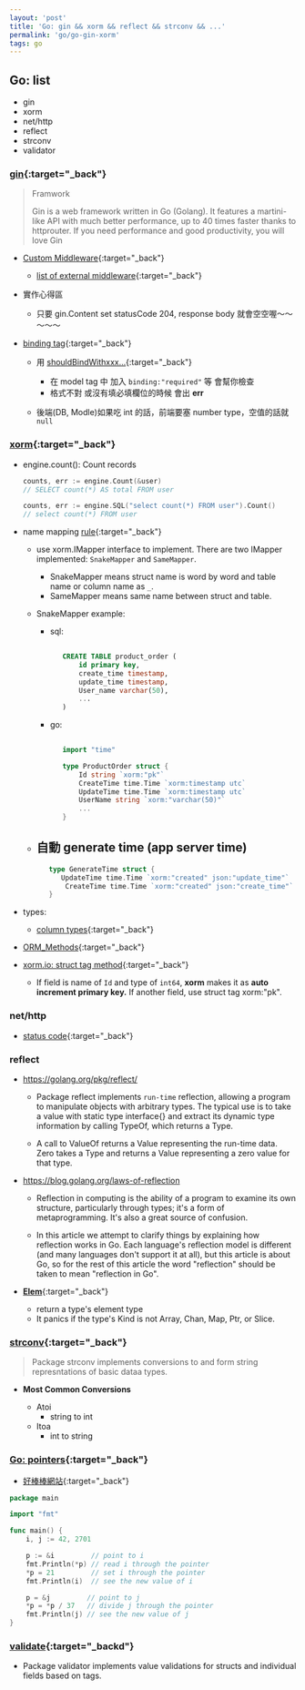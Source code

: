 ```yaml
---
layout: 'post'
title: 'Go: gin && xorm && reflect && strconv && ...'
permalink: 'go/go-gin-xorm'
tags: go 
---
```



## Go: list

- gin
- xorm 
- net/http
- reflect
- strconv
- validator


### [gin](https://github.com/gin-gonic/gin){:target="_back"}

> Framwork
>
> Gin is a web framework written in Go (Golang). It features a martini-like API with much better
> performance, up to 40 times faster thanks to httprouter. If you need performance and good
> productivity, you will love Gin

- [Custom Middleware](https://github.com/gin-gonic/gin#blank-gin-without-middleware-by-default){:target="_back"}

   - [list of external middleware](https://github.com/gin-gonic/contrib){:target="_back"}


- 實作心得區

   - 只要 gin.Content set statusCode 204, response body 就會空空喔～～～～～


- [binding tag](https://github.com/gin-gonic/gin#model-binding-and-validation){:target="_back"}

   - 用 [shouldBindWithxxx...](https://godoc.org/github.com/gin-gonic/gin){:target="_back"}
      - 在 model tag 中 加入 `binding:"required"` 等 會幫你檢查
      - 格式不對 或沒有填必填欄位的時候 會出 __err__

   - 後端(DB, Modle)如果吃 int 的話，前端要塞 number type，空值的話就 `null`


### [xorm](https://godoc.org/github.com/go-xorm/xorm){:target="_back"}

- engine.count(): Count records

   ~~~go
   counts, err := engine.Count(&user)
   // SELECT count(*) AS total FROM user
   
   counts, err := engine.SQL("select count(*) FROM user").Count()
   // select count(*) FROM user
   ~~~

- name mapping [rule](https://github.com/coscms/xorm/blob/master/docs/QuickStart.md#21){:target="_back"}

   - use xorm.IMapper interface to implement. There are two IMapper implemented: `SnakeMapper` and `SameMapper`. 
      - SnakeMapper means struct name is word by word and table name or column name as `_`. 
      - SameMapper means same name between struct and table.

   - SnakeMapper example:

      - sql:
         
         ~~~sql
            
            CREATE TABLE product_order (
                id primary key,
                create_time timestamp,
                update_time timestamp,
                User_name varchar(50),
                ...
            )
         ~~~
    
      - go:

         ~~~go
            
            import "time"

            type ProductOrder struct {
                Id string `xorm:"pk"`
                CreateTime time.Time `xorm:timestamp utc`
                UpdateTime time.Time `xorm:timestamp utc`
                UserName string `xorm:"varchar(50)"`
                ...
            }
         ~~~


   - 自動 generate time (app server time)
      - 	
      ~~~go
         type GenerateTime struct {
            UpdateTime time.Time `xorm:"created" json:"update_time"`
	         CreateTime time.Time `xorm:"created" json:"create_time"`
         }
      ~~~
- types:

   - [column types](https://github.com/coscms/xorm/blob/master/docs/COLUMNTYPE.md){:target="_back"}


- [ORM_Methods](https://gowalker.org/github.com/go-xorm/xorm#hdr-ORM_Methods){:target="_back"}

-  [xorm.io: struct tag method](http://gobook.io/read/gitea.com/xorm/manual-en-US/chapter-02/4.columns.html){:target="_back"}

   - If field is name of `Id` and type of `int64`, __xorm__ makes it as __auto increment primary key.__ If another field, use struct tag xorm:"pk".

### net/http

- [status code](https://golang.org/src/net/http/status.go){:target="_back"}



### reflect

- https://golang.org/pkg/reflect/

   - Package reflect implements `run-time` reflection, allowing a program to manipulate objects with arbitrary types. The typical use is to take a value with static type interface{} and extract its dynamic type information by calling TypeOf, which returns a Type.

   - A call to ValueOf returns a Value representing the run-time data. Zero takes a Type and returns a Value representing a zero value for that type.

- https://blog.golang.org/laws-of-reflection

   - Reflection in computing is the ability of a program to examine its own structure, particularly through types; it's a form of metaprogramming. It's also a great source of confusion.

   - In this article we attempt to clarify things by explaining how reflection works in Go. Each language's reflection model is different (and many languages don't support it at all), but this article is about Go, so for the rest of this article the word "reflection" should be taken to mean "reflection in Go".


- [__Elem__](https://golang.org/pkg/reflect/){:target="_back"}

   - return a type's element type
   - It panics if the type's Kind is not Array, Chan, Map, Ptr, or Slice.

### [strconv](https://golang.org/pkg/strconv/){:target="_back"}

> Package strconv implements conversions to and form string represntations of basic dataa types.

- __Most Common Conversions__

   - Atoi
      - string to int
   - Itoa
      - int to string


### [Go: pointers](https://tour.golang.org/moretypes/1){:target="_back"}

- [好棒棒網站](https://stackoverflow.com/questions/4938612/how-do-i-print-the-pointer-value-of-a-go-object-what-does-the-pointer-value-mea){:target="_back"}

~~~go
package main

import "fmt"

func main() {
	i, j := 42, 2701

	p := &i         // point to i
	fmt.Println(*p) // read i through the pointer
	*p = 21         // set i through the pointer
	fmt.Println(i)  // see the new value of i

	p = &j         // point to j
	*p = *p / 37   // divide j through the pointer
	fmt.Println(j) // see the new value of j
}

~~~


### [validate](https://github.com/go-playground/validator){:target="_backd"}

- Package validator implements value validations for structs and individual fields based on tags.
